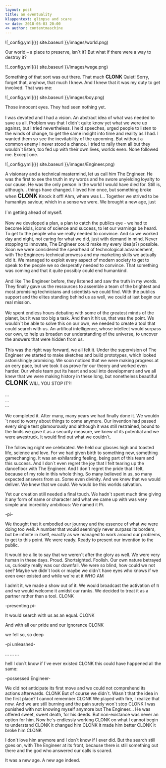 ```yaml
---
layout: post
title: an eventuality
klappentext: glimpse and scare
<> date: 2018-05-03 20:00
<> author: contentmaschine
---
```


<!-- ToDo

+zumindest wege raufscalen

-->


![_config.yml]({{ site.baseurl }}/images/world.png)

Our world – a place to preserve, isn´t it? But what if there were a way to destroy it?

![_config.yml]({{ site.baseurl }}/images/wege.png)

Something of that sort was out there. That much <b style="font-size:1.1em">CLONK</b> Quiet! Sorry, forget that, anyhow, that much I knew. And I knew that it was my duty to get involved. That was me:

![_config.yml]({{ site.baseurl }}/images/boy.png)

Those innocent eyes. They had seen nothing yet. 
<br>
<br>
I was devoted and I had a vision. An abstract idea of what was needed to save us all. Problem was that I didn´t quite know yet what we were up against, but I tried nevertheless. I held speeches, urged people to listen to the winds of change, to get the same insight into time and reality as I had. I wanted them so see the inevitability of the upcoming. But without a common enemy I never stood a chance. I tried to rally them all but they wouldn´t listen, too fed up with their own lives, worlds even. None followed me. Except one.

![_config.yml]({{ site.baseurl }}/images/Engineer.png)

A visionary and a technical mastermind, let us call him The Engineer. He was the first to see the truth in my words and he swore unyielding loyalty to our cause. He was the only person in the world I would have died for. Still is, although... things have changed. I loved him once, but something broke when <b style="font-size:1.3em">CLONK</b> Knock it off! Ahm, where was I... Together we strived to be humanitys saviour, which in a sense we were. We brought a new age, just
<br>
<br>
I´m getting ahead of myself.
<br>
<br>
Now we developed a plan, a plan to catch the publics eye - we had to become idols, icons of science and success, to let our warnings be heard. To get to the people who we really needed to convince. And so we worked day and night, not caring for what we did, just with demand in mind. Never stopping to innovate, The Engineer could make my every idea(s?) possible. Soon we were considered the spearhead of technological advancement, with The Engineers technical prowess and my marketing skills we actually did it. We managed to exploit every aspect of modern society to get to speak to the people we so desperatly needed to convince. That something was coming and that it quite possibly could end humankind.
<br>
<br>
And like The Engineer before, they listened and saw the truth in my words. They finally gave us the ressources to assemble a team of the brightest and most promising technicians and scientists we could find. With the publics support and the elites standing behind us as well, we could at last begin our real mission.
<br>
<br>
We spent endless hours debating with some of the greatest minds of the planet, but it was too big a task. And then it hit us, that was the point. We wouldn´t be able to solve this on our own, we needed to create a tool that could search with us. An artifical intelligence, whose intellect would surpass our own, to help us broaden our understanding of the universe, to uncover the answers that were hidden from us.
<br>
<br>
This was the right way forward, we all felt it. Under the supervision of The Engineer we started to make sketches and build prototypes, which looked astonishingly promising. We soon noticed that we were making progress at an eery pace, but we took it as prove for our theory and worked even harder. Our whole team put its heart and soul into development and we all knew that we were making history in these long, but nonetheless beautiful <b style="font-size:1.5em">CLONK</b> WILL YOU STOP IT?!
<br>
<br>
...
<br>
...
<br>
...
<br>
<br>
We completed it. After many, many years we had finally done it. We wouldn´t need to worry about things to come anymore. Our invention had passed every single test glamourously and although it was still restrained, bound to the limits we gave it as a security measure, we knew of its potential and we were awestruck. It would find out what we couldn´t.
<br>
<br>
The following night we celebrated. We held our glasses high and toasted life, science and love. For we had given birth to something new, something gamechanging. It was an exhilarating feeling, being part of this team and this success. And I don´t even regret the joy that I felt tearing up the dancefloor with The Engineer. And I don´t regret the pride that I felt, because of my role in this whole thing. So many believed in us, so many expected answers from us. Some even divinity. And we knew that we would deliver. We knew that we could. We would be this worlds salvation.

Yet our creation still needed a final touch. We hadn´t spent much time giving it any form of name or character and what we came up with was very simple and incredibly ambitious: We named it Pi.

-pi-

We thought that it embodied our journey and the essence of what we were doing too well: A number that would seemingly never surpass its borders, but be infinite in itself, exactly as we managed to work around our problems, to get to this point. We were ready. Ready to present our invention to the public.

It would be a lie to say that we weren´t after the glory as well. We were very human in these days. Proud. Shortsighted. Foolish. Our own nature betrayed us, curiosity really was our downfall. We were so blind, how could we not see? Maybe we didn´t look or maybe we didn´t have eyes who knows if we even ever existed and while we´re at it WHO AM 

I admit it, we made a show out of it. We would broadcast the activation of π and we would welcome it amidst our ranks. We decided to treat it as a partner rather than a tool. CLONK

-presenting pi-

It would search with us as an equal. CLONK

And with all our pride and our ignorance CLONK

we fell so, so deep 

-pi unleashed-

...
...
...

hell I don´t know if I´ve ever existed
CLONK
this could have happened all the same:

-possessed Engineer-

We did not anticipate its first move and we could not comprehend its actions afterwards. 
CLONK
But of course we didn´t. Wasn´t that the idea in the first place? I cannot remember
CLONK
We played with fire, I realize that now. And we are still burning and the pain surely won´t stop
CLONK
I was punished with not knowing myself anymore but The Engineer...
He was offered sweet, sweet death, for his deeds. But non-existance was never an option for him.
Now he´s endlessly working CLONK on what I cannot begin to understand CLONK it changed him CLONK it made him better CLONK it broke him CLONK 

I don´t love him anymore and I don´t know if I ever did. But the search still goes on, with The Engineer at its front, because there is still something out there and the god who answered our calls is scared.

It was a new age. A new age indeed.
